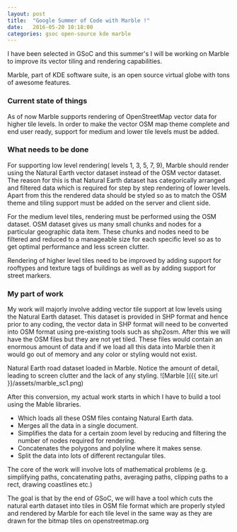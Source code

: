 ```yaml
---
layout: post
title:  "Google Summer of Code with Marble !"
date:   2016-05-20 10:18:00
categories: gsoc open-source kde marble
---
```


I have been selected in GSoC and this summer's I will be working on Marble to improve its vector tiling and rendering capabilities.

Marble, part of KDE software suite, is an open source virtual globe with tons of awesome features. 

### Current state of things

As of now Marble supports rendering of OpenStreetMap vector data for 
higher tile levels. In order to make the vector OSM map theme complete and 
end ­user ready, support for medium and lower tile levels must be added.

### What needs to be done

For supporting low level rendering( levels 1, 3, 5, 7, 9), Marble should 
render using the Natural Earth vector dataset instead of the OSM vector 
dataset. The reason for this is that Natural Earth dataset has categorically 
arranged and filtered data which is required for step by step rendering of 
lower levels. Apart from this the rendered data should be styled so as to 
match the OSM theme and tiling support must be added on the server and 
client side.  
 
For the medium level tiles, rendering must be performed using the OSM 
dataset. OSM dataset gives us many small chunks and nodes for a 
particular geographic data item. These chunks and nodes need to be 
filtered and reduced to a manageable size for each specific level so as to 
get optimal performance and less screen clutter. 
 
Rendering of higher level tiles need to be improved by adding support for 
roof­types and texture tags of buildings as well as by adding support for 
street markers.

### My part of work

My work will majorly involve adding vector tile support at low levels using the Natural Earth dataset.
This dataset is provided in SHP format and hence prior to any coding, the vector data in SHP format will need to be
converted into OSM format using pre-existing tools such as shp2osm. After this we will have the OSM files but they are not yet tiled. These files would contain an enormous amount of data and if we load all this data into Marble then it would go out of memory and any color or styling would not exist.

Natural Earth road dataset loaded in Marble. Notice the amount of detail, leading to screen clutter and the lack of any styling.
![Marble ]({{ site.url }}/assets/marble_sc1.png)

After this conversion, my actual work starts in which I have to build a tool using the Mable libraries.
* Which loads all these OSM files containg Natural Earth data.
* Merges all the data in a single document.
* Simplifies the data for a certain zoom level by reducing and filtering the number of nodes required for rendering.
* Concatenates the polygons and polyline where it makes sense.
* Split the data into lots of different rectangular tiles.	

The core of the work will involve lots of mathematical problems (e.g. simplifying paths, concatenating paths, averaging paths, clipping paths to a rect, drawing coastlines etc.)

The goal is that by the end of GSoC, we will have a tool which cuts the natural earth dataset into tiles in 
OSM file format which are properly styled and rendered by Marble for each tile level in the same way as they are
drawn for the bitmap tiles on openstreetmap.org


